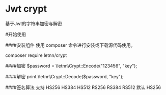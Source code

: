 # Jwt crypt

基于Jwt的字符串加密与解密

#开始使用

####安装组件
使用 composer 命令进行安装或下载源代码使用。

composer require letnn/crypt

####加密
$password = \letnn\Crypt::Encode("123456", "key");

####解密
print \letnn\Crypt::Decode($password, "key");

####签名算法
支持 HS256 HS384 HS512 RS256 RS384 RS512
默认 HS256
